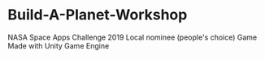 # Build-A-Planet-Workshop
NASA Space Apps Challenge 2019 Local nominee (people's choice) Game Made with Unity Game Engine
